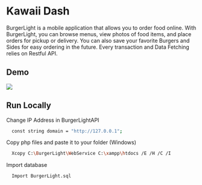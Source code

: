 # Kawaii Dash

BurgerLight is a mobile application that allows you to order food online. With BurgerLight, you can browse menus, view photos of food items, and place orders for pickup or delivery. You can also save your favorite Burgers and Sides for easy ordering in the future. Every transaction and Data Fetching relies on Restful API.

## Demo

![](https://media3.giphy.com/media/v1.Y2lkPTc5MGI3NjExYmE3ZWM5NzU1YTUwOTcwYzFhNjUzMzI2Zjg1NzMzYzA3MTExY2RlYSZlcD12MV9pbnRlcm5hbF9naWZzX2dpZklkJmN0PWc/MbZ9FYyKXtSZlzSJYP/giphy.gif)
## Run Locally

Change IP Address in BurgerLightAPI

```bash
  const string domain = "http://127.0.0.1";
```

Copy php files and paste it to your folder (Windows)

```bash
  Xcopy C:\BurgerLight\WebService C:\xampp\htdocs /E /H /C /I
```

Import database

```bash
  Import BurgerLight.sql
```

